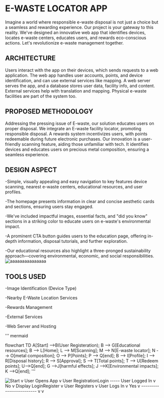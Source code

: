 
# E-WASTE LOCATOR APP

Imagine a world where responsible e-waste disposal is not just a choice but a seamless and rewarding experience. Our project is your gateway to this reality. 
We've designed an innovative web app that identifies devices, locates e-waste centers, educates users, and rewards eco-conscious actions. 
Let's revolutionize e-waste management together.

## ARCHITECTURE
Users interact with the app on their devices, which sends requests to a web application. The web app handles user accounts, points, and device identification, and can use external services like mapping. A web server serves the app, and a database stores user data, facility info, and content. External services help with translation and mapping. Physical e-waste facilities are part of the system too.

## PROPOSED METHODOLOGY
Addressing the pressing issue of E-waste, our solution educates users on proper disposal. We integrate an E-waste facility locator, promoting responsible disposal. A rewards system incentivizes users, with points redeemable during future electronic purchases. Our innovation is a user-friendly scanning feature, aiding those unfamiliar with tech. It identifies devices and educates users on precious metal composition, ensuring a seamless experience.

## DESIGN ASPECT
-Simple, visually appealing and easy navigation to key features device scanning, nearest e-waste centers, educational resources, and user profiles.

-The homepage presents information in clear and concise aesthetic cards and sections, ensuring users stay engaged. 

-We've included impactful images, essential facts, and "did you know" sections in a striking color to educate users on e-waste's environmental impact.

-A prominent CTA button guides users to the education page, offering in-depth information, disposal tutorials, and further exploration.

-Our educational resources also highlight a three-pronged sustainability approach—covering environmental, economic, and social responsibilities.
![aaaaaaaaaaaaaaa](https://github.com/Techtidy/my-app-dev/assets/131174948/668d833c-7b95-4060-bd6d-605840fb27f5)

## TOOLS USED
-Image Identification (Device Type)

-Nearby E-Waste Location Services

-Rewards Management

-External Services 

-Web Server and Hosting


''' mermaid 

flowchart TD
    A[Start] -->B(User Registeration);
    B --> G[Educational resources];
    B --> L[Home];
    L --> M[Scanning];
    M --> N[E-waste locator];
    N --> O[metal composition];
    O --> P[Points];
    P --> Q[end];
    B --> I[Profile];
    I --> R[Disposal history];
    R --> S[Approval];
    S --> T[Total points];
    T --> U[Redeem points];
    U-->Q[end];
    G -->J[harmful effects];
    J -->K[Environmental impacts];
    K -->Q[end];
'''
    
  
    
  
![Start  v User Opens App  v User RegistrationLogin ----- User Logged In    v  No    v  Display LoginRegister    v  User Registers    v  User Logs In    v  Yes    v  -------------------------    v v](https://github.com/Techtidy/my-app-dev/assets/131174948/68f05bb2-968d-4e8a-bdf8-982d2eebec22)

